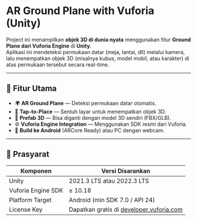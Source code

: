 # AR Ground Plane with Vuforia (Unity)

Project ini menampilkan **objek 3D di dunia nyata** menggunakan fitur **Ground Plane dari Vuforia Engine** di **Unity**.  
Aplikasi ini mendeteksi permukaan datar (meja, lantai, dll) melalui kamera, lalu menempatkan objek 3D (misalnya kubus, model mobil, atau karakter) di atas permukaan tersebut secara real-time.

---

## 🧩 Fitur Utama
- 🌍 **AR Ground Plane** — Deteksi permukaan datar otomatis.
- 📱 **Tap-to-Place** — Sentuh layar untuk menempatkan objek 3D.
- 🧱 **Prefab 3D** — Bisa diganti dengan model 3D sendiri (FBX/GLB).
- ⚙️ **Vuforia Engine Integration** — Menggunakan SDK resmi dari Vuforia.
- 💾 **Build ke Android** (ARCore Ready) atau PC dengan webcam.

---

## 🧠 Prasyarat

| Komponen | Versi Disarankan |
|-----------|------------------|
| Unity | 2021.3 LTS atau 2022.3 LTS |
| Vuforia Engine SDK | ≥ 10.18 |
| Platform Target | Android (min SDK 7.0 / API 24) |
| License Key | Dapatkan gratis di [developer.vuforia.com](https://developer.vuforia.com) |